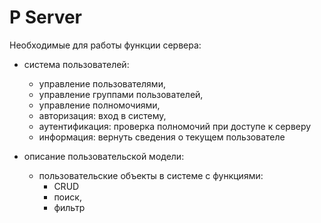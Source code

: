 # P Server

Необходимые для работы функции сервера:

* система пользователей: 
  * управление пользователями,
  * управление группами пользователей,
  * управление полномочиями, 
  * авторизация: вход в систему, 
  * аутентификация: проверка полномочий при доступе к серверу
  * информация: вернуть сведения о текущем пользователе 

* описание пользовательской модели:
  * пользовательские объекты в системе с функциями:
    * CRUD
    * поиск, 
    * фильтр
